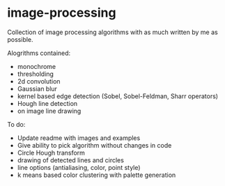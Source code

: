 # image-processing
Collection of image processing algorithms with as much written by me as possible.

Alogrithms contained:
- monochrome
- thresholding
- 2d convolution
- Gaussian blur
- kernel based edge detection (Sobel, Sobel-Feldman, Sharr operators)
- Hough line detection
- on image line drawing

To do:
- Update readme with images and examples
- Give ability to pick algorithm without changes in code
- Circle Hough transform
- drawing of detected lines and circles
- line options (antialiasing, color, point style)
- k means based color clustering with palette generation
